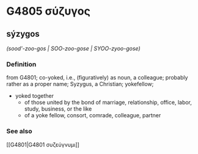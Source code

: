 # G4805 σύζυγος

## sýzygos

_(sood'-zoo-gos | SOO-zoo-gose | SYOO-zyoo-gose)_

### Definition

from G4801; co-yoked, i.e., (figuratively) as noun, a colleague; probably rather as a proper name; Syzygus, a Christian; yokefellow; 

- yoked together
  - of those united by the bond of marriage, relationship, office, labor, study, business, or the like
  - of a yoke fellow, consort, comrade, colleague, partner

### See also

[[G4801|G4801 συζεύγνυμι]]
